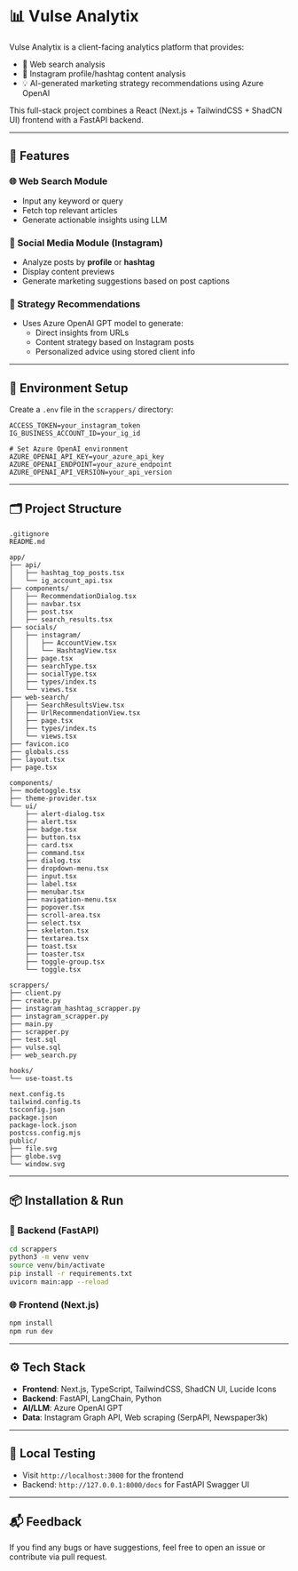 # 📊 Vulse Analytix

Vulse Analytix is a client-facing analytics platform that provides:
- 🔎 Web search analysis
- 📱 Instagram profile/hashtag content analysis
- 💡 AI-generated marketing strategy recommendations using Azure OpenAI

This full-stack project combines a React (Next.js + TailwindCSS + ShadCN UI) frontend with a FastAPI backend.

---

## 🚀 Features

### 🌐 Web Search Module
- Input any keyword or query
- Fetch top relevant articles
- Generate actionable insights using LLM

### 📸 Social Media Module (Instagram)
- Analyze posts by **profile** or **hashtag**
- Display content previews
- Generate marketing suggestions based on post captions

### 🧠 Strategy Recommendations
- Uses Azure OpenAI GPT model to generate:
  - Direct insights from URLs
  - Content strategy based on Instagram posts
  - Personalized advice using stored client info

---

## 🔧 Environment Setup

Create a `.env` file in the `scrappers/` directory:
```env
ACCESS_TOKEN=your_instagram_token
IG_BUSINESS_ACCOUNT_ID=your_ig_id

# Set Azure OpenAI environment
AZURE_OPENAI_API_KEY=your_azure_api_key
AZURE_OPENAI_ENDPOINT=your_azure_endpoint
AZURE_OPENAI_API_VERSION=your_api_version
```

---

## 🗂️ Project Structure

```
.gitignore
README.md

app/
├── api/
│   ├── hashtag_top_posts.tsx
│   └── ig_account_api.tsx
├── components/
│   ├── RecommendationDialog.tsx
│   ├── navbar.tsx
│   ├── post.tsx
│   ├── search_results.tsx
├── socials/
│   ├── instagram/
│   │   ├── AccountView.tsx
│   │   └── HashtagView.tsx
│   ├── page.tsx
│   ├── searchType.tsx
│   ├── socialType.tsx
│   ├── types/index.ts
│   └── views.tsx
├── web-search/
│   ├── SearchResultsView.tsx
│   ├── UrlRecommendationView.tsx
│   ├── page.tsx
│   ├── types/index.ts
│   └── views.tsx
├── favicon.ico
├── globals.css
├── layout.tsx
├── page.tsx

components/
├── modetoggle.tsx
├── theme-provider.tsx
└── ui/
    ├── alert-dialog.tsx
    ├── alert.tsx
    ├── badge.tsx
    ├── button.tsx
    ├── card.tsx
    ├── command.tsx
    ├── dialog.tsx
    ├── dropdown-menu.tsx
    ├── input.tsx
    ├── label.tsx
    ├── menubar.tsx
    ├── navigation-menu.tsx
    ├── popover.tsx
    ├── scroll-area.tsx
    ├── select.tsx
    ├── skeleton.tsx
    ├── textarea.tsx
    ├── toast.tsx
    ├── toaster.tsx
    ├── toggle-group.tsx
    └── toggle.tsx

scrappers/
├── client.py
├── create.py
├── instagram_hashtag_scrapper.py
├── instagram_scrapper.py
├── main.py
├── scrapper.py
├── test.sql
├── vulse.sql
├── web_search.py

hooks/
└── use-toast.ts

next.config.ts
tailwind.config.ts
tscconfig.json
package.json
package-lock.json
postcss.config.mjs
public/
├── file.svg
├── globe.svg
└── window.svg
```

---

## 📦 Installation & Run

### 📁 Backend (FastAPI)
```bash
cd scrappers
python3 -m venv venv
source venv/bin/activate
pip install -r requirements.txt
uvicorn main:app --reload
```

### 🌐 Frontend (Next.js)
```bash
npm install
npm run dev
```

---

## ⚙️ Tech Stack
- **Frontend**: Next.js, TypeScript, TailwindCSS, ShadCN UI, Lucide Icons
- **Backend**: FastAPI, LangChain, Python
- **AI/LLM**: Azure OpenAI GPT
- **Data**: Instagram Graph API, Web scraping (SerpAPI, Newspaper3k)

---

## 🥪 Local Testing
- Visit `http://localhost:3000` for the frontend
- Backend: `http://127.0.0.1:8000/docs` for FastAPI Swagger UI

---

## 📬 Feedback
If you find any bugs or have suggestions, feel free to open an issue or contribute via pull request.


